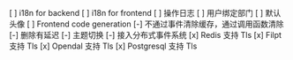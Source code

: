 [ ] i18n for backend
[ ] i18n for frontend
[ ] 操作日志
[ ] 用户绑定部门
[ ] 默认头像
[ ] Frontend code generation
[-] 不通过事件清除缓存，通过调用函数清除
[-] 删除有延迟
[-] 主题切换
[-] 接入分布式事件系统
[x] Redis 支持 Tls
[x] Filpt 支持 Tls
[x] Opendal 支持 Tls
[x] Postgresql 支持 Tls